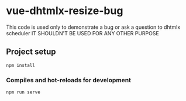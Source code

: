 # vue-dhtmlx-resize-bug

This code is used only to demonstrate a bug or ask a question to dhtmlx scheduler IT SHOULDN'T BE USED FOR ANY OTHER PURPOSE

## Project setup
```
npm install
```

### Compiles and hot-reloads for development
```
npm run serve
```
